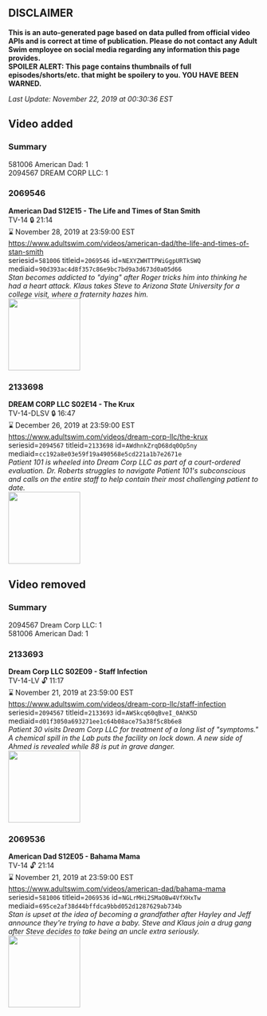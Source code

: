 ## DISCLAIMER
**This is an auto-generated page based on data pulled from official video APIs and is correct at time of publication. Please do not contact any Adult Swim employee on social media regarding any information this page provides.**  
**SPOILER ALERT: This page contains thumbnails of full episodes/shorts/etc. that might be spoilery to you. YOU HAVE BEEN WARNED.**  

_Last Update: November 22, 2019 at 00:30:36 EST_
## Video added
### Summary
581006 American Dad: 1  
2094567 DREAM CORP LLC: 1  
### 2069546
**American Dad S12E15 - The Life and Times of Stan Smith**  
TV-14 🔒 21:14  
⌛ November 28, 2019 at 23:59:00 EST  
https://www.adultswim.com/videos/american-dad/the-life-and-times-of-stan-smith  
seriesid=`581006` titleid=`2069546` id=`NEXYZWHTTPWiGgpURTkSWQ` mediaid=`90d393ac4d8f357c86e9bc7bd9a3d673d0a05d66`  
_Stan becomes addicted to "dying" after Roger tricks him into thinking he had a heart attack. Klaus takes Steve to Arizona State University for a college visit, where a fraternity hazes him._  
<a href="https://i.cdn.turner.com/adultswim/big/image-upload/thumbnails/thumb-2_image-15182071483476.jpg"><img src="https://i.cdn.turner.com/adultswim/big/image-upload/thumbnails/thumb-2_image-15182071483476.jpg" height="144px" /></a>
### 2133698
**DREAM CORP LLC S02E14 - The Krux**  
TV-14-DLSV 🔒 16:47  
⌛ December 26, 2019 at 23:59:00 EST  
https://www.adultswim.com/videos/dream-corp-llc/the-krux  
seriesid=`2094567` titleid=`2133698` id=`AWdhnkZrqD68dq0Op5ny` mediaid=`cc192a8e03e59f19a490568e5cd221a1b7e2671e`  
_Patient 101 is wheeled into Dream Corp LLC as part of a court-ordered evaluation. Dr. Roberts struggles to navigate Patient 101's subconscious and calls on the entire staff to help contain their most challenging patient to date._  
<a href="https://i.cdn.turner.com/adultswim/big/image-upload/thumbnails/thumb-2_image-154353101768015.jpg"><img src="https://i.cdn.turner.com/adultswim/big/image-upload/thumbnails/thumb-2_image-154353101768015.jpg" height="144px" /></a>
## Video removed
### Summary
2094567 Dream Corp LLC: 1  
581006 American Dad: 1  
### 2133693
**Dream Corp LLC S02E09 - Staff Infection**  
TV-14-LV 🔓 11:17  
⌛ November 21, 2019 at 23:59:00 EST  
https://www.adultswim.com/videos/dream-corp-llc/staff-infection  
seriesid=`2094567` titleid=`2133693` id=`AWSkcq60qBveI_0AhK5D` mediaid=`d01f3050a693271ee1c64b08ace75a38f5c8b6e8`  
_Patient 30 visits Dream Corp LLC for treatment of a long list of "symptoms." A chemical spill in the Lab puts the facility on lock down. A new side of Ahmed is revealed while 88 is put in grave danger._  
<a href="https://i.cdn.turner.com/adultswim/big/image-upload/thumbnails/thumb-2_image-154221706621913.jpg"><img src="https://i.cdn.turner.com/adultswim/big/image-upload/thumbnails/thumb-2_image-154221706621913.jpg" height="144px" /></a>
### 2069536
**American Dad S12E05 - Bahama Mama**  
TV-14 🔓 21:14  
⌛ November 21, 2019 at 23:59:00 EST  
https://www.adultswim.com/videos/american-dad/bahama-mama  
seriesid=`581006` titleid=`2069536` id=`NGLrMHi2SMaOBw4VfXHxTw` mediaid=`695ce2af38d44bffdca9bbd052d1287629ab734b`  
_Stan is upset at the idea of becoming a grandfather after Hayley and Jeff announce they're trying to have a baby. Steve and Klaus join a drug gang after Steve decides to take being an uncle extra seriously._  
<a href="https://i.cdn.turner.com/adultswim/big/image-upload/thumbnails/thumb-2_image-15175246934826.jpg"><img src="https://i.cdn.turner.com/adultswim/big/image-upload/thumbnails/thumb-2_image-15175246934826.jpg" height="144px" /></a>
